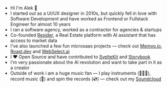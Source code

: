 - Hi I'm Alek 👋
- I started out as a UI/UX designer in 2010s, but quickly fell in love with Software Development and have worked as Frontend or Fullstack Engineer for almost 10 years
- I ran a software agency, worked as a contractor for agencies & startups
- Co-founded [Resider](https://www.resider.pl/en), a Real Estate platform with AI assistant that has access to market data
- I've also launched a few fun microsaas projects — check out [Memvo.io](https://memvo.io), [Roast.dev](https://roast.dev) and [WebSelect.ai](https://webselect.ai)
- I ❤️ Open Source and have contributed to [SvelteKit](https://github.com/sveltejs/kit/pulls?q=author%3Aallozaur) and [Storybook](https://github.com/storybookjs/storybook/pulls?q=author%3Aallozaur)
- I'm very passionate about the AI revolution and want to take part in it as a creator
- Outside of work i am a huge music fan — I play instruments (🎹🎸🥁), record music (🔴) and spin the records (💿) — check out my [Soundcloud](https://soundcloud.com/axelkrieger)
